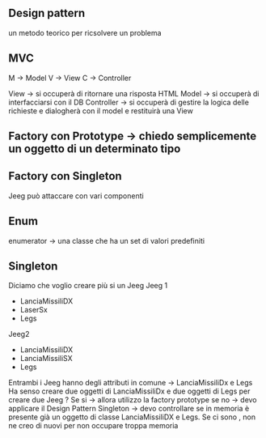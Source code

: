 ## Design pattern
un metodo teorico per ricsolvere un problema

## MVC
M -> Model
V -> View
C -> Controller

View -> si occuperà di ritornare una risposta HTML
Model -> si occuperà di interfacciarsi con il DB
Controller -> si occuperà di gestire la logica delle richieste e dialogherà con il model e restituirà una View


## Factory con Prototype -> chiedo semplicemente un oggetto di un determinato tipo
## Factory con Singleton


Jeeg può attaccare con vari componenti



## Enum
enumerator -> una classe che ha un set di valori predefiniti

## Singleton
Diciamo che voglio creare più si un Jeeg
Jeeg 1
- LanciaMissiliDX
- LaserSx
- Legs

Jeeg2
- LanciaMissiliDX
- LanciaMissiliSX
- Legs

Entrambi i Jeeg hanno degli attributi in comune -> LanciaMissiliDx e Legs
Ha senso creare due oggetti di LanciaMissiliDx e due oggetti di Legs per creare due Jeeg ?
Se si -> allora utilizzo la factory prototype
se no -> devo applicare il Design Pattern Singleton
-> devo controllare se in memoria è presente già un oggetto di classe LanciaMissiliDX e Legs. Se ci sono , non ne creo di nuovi per non occupare troppa memoria
